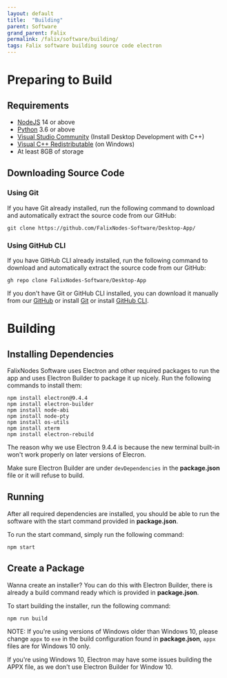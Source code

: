 ```yaml
---
layout: default
title:  "Building"
parent: Software
grand_parent: Falix
permalink: /falix/software/building/
tags: Falix software building source code electron
---
```


# Preparing to Build
## Requirements
 - [NodeJS](https://nodejs.org/en/) 14 or above
 - [Python](https://www.python.org/) 3.6 or above
 - [Visual Studio Community](https://visualstudio.microsoft.com/) (Install Desktop Development with C++)
 - [Visual C++ Redistributable](https://support.microsoft.com/en-us/topic/the-latest-supported-visual-c-downloads-2647da03-1eea-4433-9aff-95f26a218cc0) (on Windows)
 - At least 8GB of storage

## Downloading Source Code
### Using Git
If you have Git already installed, run the following command to download and automatically extract the source code from our GitHub:
```
git clone https://github.com/FalixNodes-Software/Desktop-App/
```

### Using GitHub CLI
If you have GitHub CLI already installed, run the following command to download and automatically extract the source code from our GitHub:
```
gh repo clone FalixNodes-Software/Desktop-App
```

If you don't have Git or GitHub CLI installed, you can download it manually from our [GitHub](https://github.com/FalixNodes-Software/Desktop-App/) or install [Git](https://git-scm.com/) or install [GitHub CLI](https://cli.github.com/).

# Building
## Installing Dependencies
FalixNodes Software uses Electron and other required packages to run the app and uses Electron Builder to package it up nicely. Run the following commands to install them:
```
npm install electron@9.4.4
npm install electron-builder
npm install node-abi
npm install node-pty
npm install os-utils
npm install xterm
npm install electron-rebuild
```

The reason why we use Electron 9.4.4 is because the new terminal built-in won't work properly on later versions of Elecron.

Make sure Electron Builder are under `devDependencies` in the __package.json__ file or it will refuse to build.

## Running
After all required dependencies are installed, you should be able to run the software with the start command provided in __package.json__.

To run the start command, simply run the following command:
```
npm start
```

## Create a Package
Wanna create an installer? You can do this with Electron Builder, there is already a build command ready which is provided in __package.json__.

To start building the installer, run the following command: 
```
npm run build
```

NOTE: If you're using versions of Windows older than Windows 10, please change `appx` to `exe` in the build configuration found in __package.json__, `appx` files are for Windows 10 only.

If you're using Windows 10, Electron may have some issues building the APPX file, as we don't use Electron Builder for Window 10.